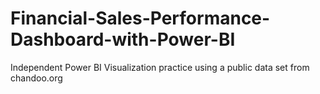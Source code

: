# Financial-Sales-Performance-Dashboard-with-Power-BI
Independent Power BI Visualization practice using a public data set from chandoo.org
